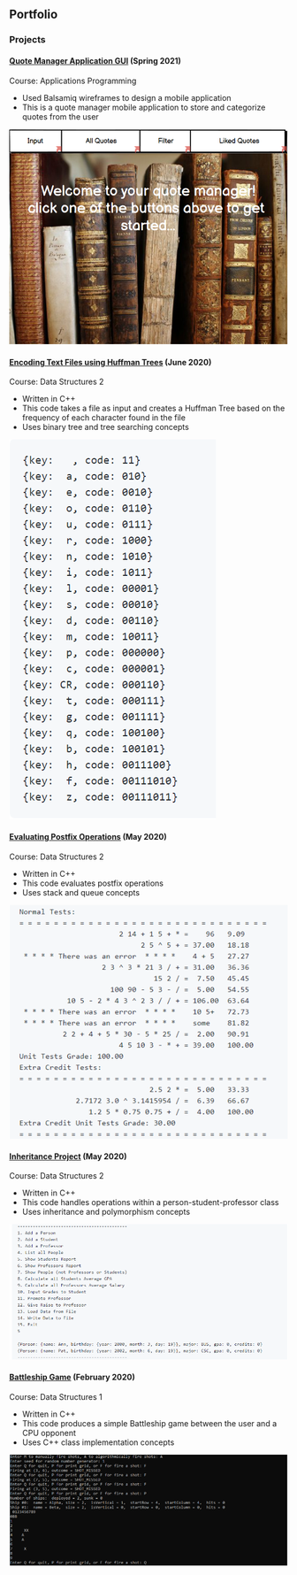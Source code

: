 ## Portfolio
### Projects
#### [Quote Manager Application GUI](https://github.com/Alison003/Alison003.github.io/blob/051ad343e4fb87761be62feea9ed10495e5e9f98/docs/UI%20with%20navigation.bmpr) (Spring 2021)
Course: Applications Programming 
- Used Balsamiq wireframes to design a mobile application 
- This is a quote manager mobile application to store and categorize quotes from the user

![Example Page in the Mobile Application Design](https://github.com/Alison003/Alison003.github.io/blob/0e78fc22382063277e610538db1baed7ce91face/docs/Quote%20Manager.PNG)

#### [Encoding Text Files using Huffman Trees](https://github.com/csc2431-spring2020/huffman-Alison003) (June 2020)
Course: Data Structures 2
- Written in C++
- This code takes a file as input and creates a Huffman Tree based on the frequency of each character found in the file
- Uses binary tree and tree searching concepts

![Example Output of the Huffman Tree Code](https://github.com/Alison003/Alison003.github.io/blob/5adb3712d9c873e24c464387ef3433c5772154b5/docs/Huffman%20Output.PNG)

#### [Evaluating Postfix Operations](https://github.com/csc2431-spring2020/postfix-eval-Alison003) (May 2020)
Course: Data Structures 2
- Written in C++
- This code evaluates postfix operations 
- Uses stack and queue concepts

![Example Output of the Postfix Evaluation Program](https://github.com/Alison003/Alison003.github.io/blob/4a6a540ae82028c96b8f763f72181fb523dbac46/docs/Postfix%20Output.PNG)

#### [Inheritance Project](https://github.com/csc2431-spring2020/inheritance-Alison003) (May 2020)
Course: Data Structures 2
- Written in C++
- This code handles operations within a person-student-professor class
- Uses inheritance and polymorphism concepts 

![Example Output of the Inheritance Program](https://github.com/Alison003/Alison003.github.io/blob/4a6a540ae82028c96b8f763f72181fb523dbac46/docs/Inheritance%20Output.PNG)

#### [Battleship Game](https://github.com/csc2430-winter-2020/battleship-version-2-0-Alison003) (February 2020)
Course: Data Structures 1
- Written in C++
- This code produces a simple Battleship game between the user and a CPU opponent
- Uses C++ class implementation concepts

![Example Output of the Battleship Game](https://github.com/Alison003/Alison003.github.io/blob/4a6a540ae82028c96b8f763f72181fb523dbac46/docs/Battleship%20Output.PNG)
